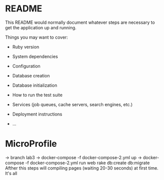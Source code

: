 # README

This README would normally document whatever steps are necessary to get the
application up and running.

Things you may want to cover:

* Ruby version

* System dependencies

* Configuration

* Database creation

* Database initialization

* How to run the test suite

* Services (job queues, cache servers, search engines, etc.)

* Deployment instructions

* ...
# MicroProfile
  -> branch lab3
  -> docker-compose -f docker-compose-2.yml up
  -> docker-compose -f docker-compose-2.yml run web rake db:create db:migrate
  Afther this steps will compiling pages (waiting 20-30 seconds) at first time.
  It's all
